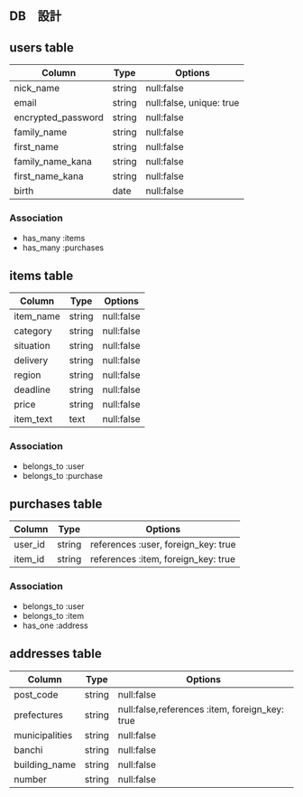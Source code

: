 ## DB　設計

## users table


|Column               |Type  |Options                  |
|---------------------|------|-------------------------|
|nick_name            |string|null:false               |
|email                |string|null:false, unique: true |
|encrypted_password   |string|null:false               |
|family_name          |string|null:false               |
|first_name           |string|null:false               |
|family_name_kana     |string|null:false               |
|first_name_kana      |string|null:false               | 
|birth                |date  |null:false               |


### Association

* has_many :items
* has_many :purchases

## items table


|Column   |Type  |Options   |
|---------|------|----------|
|item_name|string|null:false|
|category |string|null:false|
|situation|string|null:false|
|delivery |string|null:false|
|region   |string|null:false|
|deadline |string|null:false|
|price    |string|null:false|
|item_text|text  |null:false|



### Association

* belongs_to :user
* belongs_to :purchase

## purchases table


|Column        |Type  |Options                             |
|--------------|------|------------------------------------|
|user_id       |string|references :user,  foreign_key: true|
|item_id       |string|references :item,  foreign_key: true|


### Association

* belongs_to :user
* belongs_to :item
* has_one :address

## addresses table

|Column        |Type  |Options   |
|--------------|------|----------|
|post_code     |string|null:false|
|prefectures   |string|null:false,references :item, foreign_key: true|
|municipalities|string|null:false|
|banchi        |string|null:false|
|building_name |string|null:false|
|number        |string|null:false|


